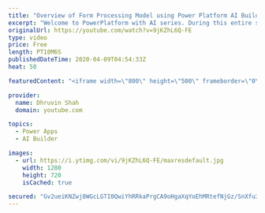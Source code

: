 ```yaml
---
title: "Overview of Form Processing Model using Power Platform AI Builder – Power Platform AI Builder Series"
excerpt: "Welcome to PowerPlatform with AI series. During this entire series, we will talk about one of the important components of AI Builder which is – “Form Processing”.  I have divided this entire series into the following parts. 1. Overview of Form Processing model – Prerequisites, Scenario, and Limitations"
originalUrl: https://youtube.com/watch?v=9jKZhL6Q-FE
type: video
price: Free
length: PT10M6S
publishedDateTime: 2020-04-09T04:54:33Z
heat: 50

featuredContent: "<iframe width=\"800\" height=\"500\" frameborder=\"0\" src=\"https://www.youtube.com/embed/9jKZhL6Q-FE\" allow=\"accelerometer; autoplay; encrypted-media; gyroscope; picture-in-picture\" allowfullscreen></iframe>"

provider:
  name: Dhruvin Shah
  domain: youtube.com

topics:
  - Power Apps
  - AI Builder

images:
  - url: https://i.ytimg.com/vi/9jKZhL6Q-FE/maxresdefault.jpg
    width: 1280
    height: 720
    isCached: true

secured: "Gv2ueiKNZwj8WGcLGTI0QwiYhRRkaPrgCA9oHgaXqYoEhMRtefNjGz/SnXfu3wKkxPNnsSfrjaExSn138unD2BnpVuT5EEpOIyaryQDK/+RFpr8DLBHQlbphXi5WlnOZKB7D7lF9FFjagnb7PfcV7QfkV/yaBmXS+6LjD8KDIouSGt35xTdk632zRkDGlXFuuMSITMXuzeYSKFNtxo7oacCgCJs4oUdljZ4RbeJARpq1AOXF5g6RJbGszzq8JdGUKpPnreh6nI7VoPQKDgzz0lHDDcWce//jgajvV298Qzu1N70/Q9cnR7alxiLt2S7xrhn/Xg7DO01vukei9MR/XjRn9eJJS4aZ/Ar6rX928/0yBEBa+BLWElzDQoPjuoFFuovsxlt1eKxkfjxwFidm0w==;BoZAnOVRN7hb9efSNxWVrg=="
---
```


